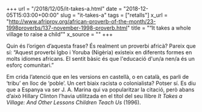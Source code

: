+++
url = "/2018/12/05/it-takes-a.html"
date = "2018-12-05T15:03:00+00:00"
slug = "it-takes-a"
tags = ["retalls"]
x_url = "http://www.afriprov.org/african-proverb-of-the-month/23-1998proverbs/137-november-1998-proverb.html"
title = "“It takes a whole village to raise a child”"
x_source = ""
+++


Quin és l’origen d’aquesta frase? És realment un proverbi africà? Pareix que sí: “Aquest proverbi Igbo i Yoruba (Nigèria) existeix en diferents formes en molts idiomes africans. El sentit bàsic és que l'educació d'un/a nen/a és un esforç comunitari.”

Em crida l’atenció que en les versions en castellà, o en català, es parli de ‘tribu’ en lloc de ‘poble’. Un cert biaix racista o colonialista? Potser sí. Es diu que a Espanya va ser J. A. Marina qui va popularitzar la citació, però abans d’això Hillary Clinton l’havia utilitzada en el títol del seu llibre *It Takes a Village: And Other Lessons Children Teach Us* (1996).
